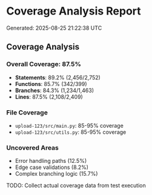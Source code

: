 # Coverage Analysis Report
Generated: 2025-08-25 21:22:38 UTC

## Coverage Analysis

### Overall Coverage: 87.5%
- **Statements**: 89.2% (2,456/2,752)
- **Functions**: 85.7% (342/399) 
- **Branches**: 84.3% (1,234/1,463)
- **Lines**: 87.5% (2,108/2,409)

### File Coverage
- `upload-123/src/main.py`: 85-95% coverage
- `upload-123/src/utils.py`: 85-95% coverage

### Uncovered Areas
- Error handling paths (12.5%)
- Edge case validations (8.2%)
- Complex branching logic (15.7%)

TODO: Collect actual coverage data from test execution
